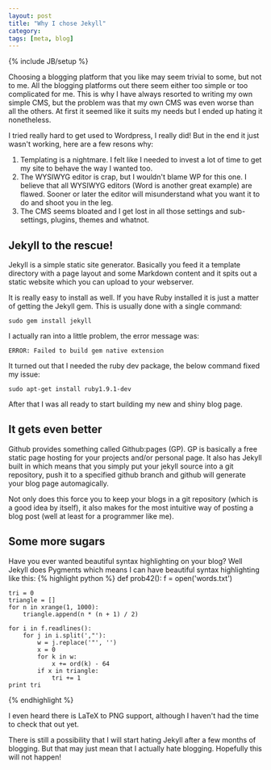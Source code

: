 ```yaml
---
layout: post
title: "Why I chose Jekyll"
category: 
tags: [meta, blog]
---
```

{% include JB/setup %}

Choosing a blogging platform that  you like may seem trivial to some, but not to me. All the blogging platforms out there seem either too simple or too complicated for me. This is why I have always resorted to writing my own simple CMS, but the problem was that my own CMS was even worse than all the others. At first it seemed like it suits my needs but I ended up hating it nonetheless.

I tried really hard to get used to Wordpress, I really did! But in the end it just wasn't working, here are a few resons why:

1. Templating is a nightmare. I felt like I needed to invest a lot of time to get my site to behave the way I wanted too.
2. The WYSIWYG editor is crap, but I wouldn't blame WP for this one. I believe that all WYSIWYG editors (Word is another great example) are flawed. Sooner or later the editor will misunderstand what you want it to do and shoot you in the leg.
3. The CMS seems bloated and I get lost in all those settings and sub-settings, plugins, themes and whatnot.

Jekyll to the rescue!
---------------------

Jekyll is a simple static site generator. Basically you feed it a template directory with a page layout and some Markdown content and it spits out a static website which you can upload to your webserver. 

It is really easy to install as well. If you have Ruby installed it is just a matter of getting the Jekyll gem. This is usually done with a single command:

    sudo gem install jekyll

I actually ran into a little problem, the error message was:

    ERROR: Failed to build gem native extension

It turned out that I needed the ruby dev package, the below command fixed my issue:

    sudo apt-get install ruby1.9.1-dev

After that I was all ready to start building my new and shiny blog page.

It gets even better
-----------------------

Github provides something called Github:pages (GP). GP is basically a free static page hosting for your projects and/or personal page. It also has Jekyll built in which means that you simply put your jekyll source into a git repository, push it to a specified github branch and github will generate your blog page automagically. 

Not only does this force you to keep your blogs in a git repository (which is a good idea by itself), it also makes for the most intuitive way of posting a blog post (well at least for a programmer like me).

Some more sugars
----------------
Have you ever wanted beautiful syntax highlighting on your blog? Well Jekyll does Pygments which means I can have beautiful syntax highlighting like this:
{% highlight python %}
def prob42():
    f = open('words.txt')
    
    tri = 0 
    triangle = []
    for n in xrange(1, 1000):
        triangle.append(n * (n + 1) / 2)
    
    for i in f.readlines():
        for j in i.split(',"'):
            w = j.replace('"', '') 
            x = 0 
            for k in w:
                x += ord(k) - 64
            if x in triangle:
                tri += 1
    print tri 
{% endhighlight %}

I even heard there is LaTeX to PNG support, although I haven't had the time to check that out yet.

There is still a possibility that I will start hating Jekyll after a few months of blogging. But that may just mean that I actually hate blogging. Hopefully this will not happen!

